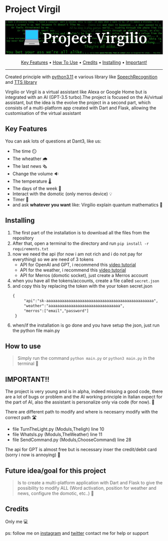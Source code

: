 # Project Virgil

<p align="center">
 <img src="/docs/Project_Virgilio (1).png" alt="Markdownify" width ="700px" >
 </p>
 

<p align="center">
  <a href="#key-features">Key Features</a> •
  <a href="#how-to-use">How To Use</a> •
  <a href="#credits">Credits</a> •
  <a href="#installing">Installing</a> •
  <a href="#important">Important!</a> 
</p>

---

Created principle with [python3.11](https://www.python.org/downloads/) e various library like [SpeechRecognition ](https://pypi.org/project/SpeechRecognition/)  and [TTS library](https://github.com/coqui-ai/TTS) 

Virgilio or Virgil is a virtual assistant like Alexa or Google Home but is integrated with an AI (GPT-3.5 turbo).The project is focused on the Ai/virtual assistant, but the idea is the evolve the project in a second part, which consists of a multi-platform app created with Dart and Flask, allowing the customisation of the virtual assistant


## Key Features
You can ask lots of questions at Dant3, like us:
- The time ⏲️
- The wheather 🌧️
- The last news 🗞️
- Change the volume 🔉
- The temperature 🌡️
- The days of the week 📆
- Interact with the domotic (only merros device) 💡
- Timer 🔂
- and ask **whatever you want** like: Virgilio explain quantum mathematics 🤖

## Installing

1. The first part of the installation is to download all the files from the repository
2. After that, open a terminal to the directory and run  ```pip install -r requirements.txt```
3. now we need the api (for now i am not rich and i do not pay for everything) so
 we are need of 3 tokens
   - API for OpenAI and GPT,
          i recommend this [video tutorial](https://videodamettere.com) 
   - API for the weather,
          i recommend this [video tutorial](https://videodamettere.com) 
   - API for Merros (domotic socket),
          just create a Merros account
4. when you have all the tokens/accounts, create a file called `secret.json`
5. and copy this by replacing the token with the your token
   secret.json
   ```
   {
        "api":"sk-aaaaaaaaaaaaaaaaaaaaaaaaaaaaaaaaaaaaaaaaaaaaaaaa",
        "weather":"aaaaaaaaaaaaaaaaaaaaaaaaaaaaaaaa",
        "merros":["email","password"]
    }
   ```
7. when/if the installation is go done and you have setup the json, just run the python file main.py

## How to use
> Simply run the command `python main.py` or `python3 main.py` in the terminal 📃

## IMPORTANT!!
The project is very young and is in alpha, indeed missing a good code, there are a lot of bugs or problem and the AI working principle in Italian expect for the part of AI, also the assistant is personalize only via code (for now). 🐛

There are different  path to modify and where is necesarry modify with the correct path 🛣️

- file TurnTheLight.py (Moduls,Theligh) line 10 
- file WhatsIs.py (Moduls,TheWeather) line 11
- file SendCommand.py (Moduls,ChooseCommand) line 28

The api for GPT is almost free but is necessary inser the credit/debit card (sorry i now is annoying) 💸

## Future idea/goal for this project

> Is to create a multi-platform application with Dart and Flask to give the possibility to modify ALL (Word activation, position for weather and news, configure the domotic, etc..) 👾

## Credits
Only me 💻 

ps: follow me on [instagram](https://www.instagram.com/akiidjk) and [twitter](https://twitter.com/R3tr0_fj) contact me for help or support


